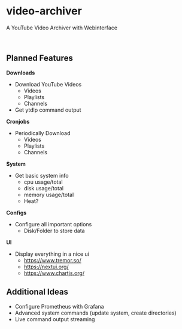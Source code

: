 # video-archiver
A YouTube Video Archiver with Webinterface

<br>

## Planned Features
**Downloads**
- Download YouTube Videos
  - Videos
  - Playlists
  - Channels
- Get ytdlp command output

**Cronjobs**
- Periodically Download
  - Videos
  - Playlists
  - Channels

**System**
- Get basic system info
  - cpu usage/total
  - disk usage/total
  - memory usage/total
  - Heat?

**Configs**
- Configure all important options
  - Disk/Folder to store data

**UI**
- Display everything in a nice ui
  - https://www.tremor.so/
  - https://nextui.org/
  - https://www.chartjs.org/

## Additional Ideas
- Configure Prometheus with Grafana
- Advanced system commands (update system, create directories)
- Live command output streaming